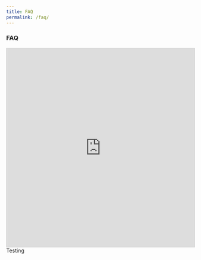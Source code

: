 ```yaml
---
title: FAQ
permalink: /faq/
---
```


### **FAQ**

<iframe class="airtable-embed" src="https://airtable.com/embed/shrH6SFfBFPL3zkgj?backgroundColor=orange&viewControls=on" frameborder="0" onmousewheel="" width="100%" height="533" style="background: transparent; border: 1px solid #ccc;"></iframe>
Testing
